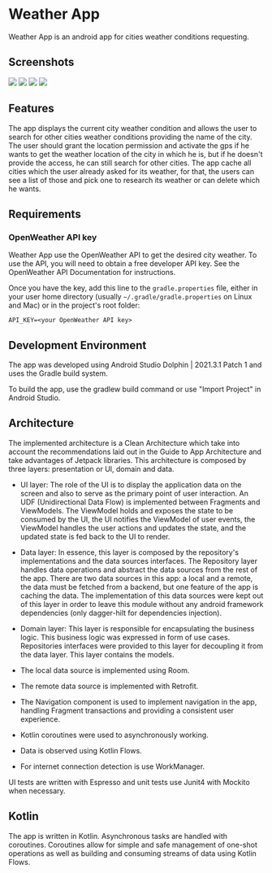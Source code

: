 # Weather App

Weather App is an android app for cities weather conditions requesting.

## Screenshots

![](https://github.com/javiersv777333/Weather_App/blob/master/screenshots/city_weather_light.jpg) ![](https://github.com/javiersv777333/Weather_App/blob/master/screenshots/cities_light.jpg) ![](https://github.com/javiersv777333/Weather_App/blob/master/screenshots/city_weather_dark.jpg) ![](https://github.com/javiersv777333/Weather_App/blob/master/screenshots/cities_dark.jpg)

## Features

The app displays the current city weather condition and allows the user to search for other cities weather conditions providing the name of the city. The user should grant the location permission and activate the gps if he wants to get the weather location of the city in which he is, but if he doesn't provide the access, he can still search for other cities. The app cache all cities which the user already asked for its weather, for that, the users can see a list of those and pick one to research its weather or can delete which he wants.

## Requirements

### OpenWeather API key

Weather App use the OpenWeather API to get the desired city weather. To use the API, you will need to obtain a free developer API key. See the OpenWeather API Documentation for instructions.

Once you have the key, add this line to the `gradle.properties` file, either in your user home directory (usually `~/.gradle/gradle.properties` on Linux and Mac) or in the project's root folder:

``` API_KEY=<your OpenWeather API key> ```

## Development Environment

The app was developed using Android Studio Dolphin | 2021.3.1 Patch 1 and uses the Gradle build system.

To build the app, use the gradlew build command or use "Import Project" in Android Studio.

## Architecture

The implemented architecture is a Clean Architecture which take into account the recommendations laid out in the Guide to App Architecture and take advantages of Jetpack libraries. This architecture is composed by three layers: presentation or UI, domain and data.

- UI layer: The role of the UI is to display the application data on the screen and also to serve as the primary point of user interaction. An UDF (Unidirectional Data Flow) is implemented between Fragments and ViewModels. The ViewModel holds and exposes the state to be consumed by the UI, the UI notifies the ViewModel of user events, the ViewModel handles the user actions and updates the state, and the updated state is fed back to the UI to render.

- Data layer: In essence, this layer is composed by the repository's implementations and the data sources interfaces. The Repository layer handles data operations and abstract the data sources from the rest of the app. There are two data sources in this app: a local and a remote, the data must be fetched from a backend, but one feature of the app is caching the data. The implementation of this data sources were kept out of this layer in order to leave this module without any android framework dependencies (only dagger-hilt for dependencies injection).

- Domain layer: This layer is responsible for encapsulating the business logic. This business logic was expressed in form of use cases. Repositories interfaces were provided to this layer for decoupling it from the data layer. This layer contains the models.

- The local data source is implemented using Room.

- The remote data source is implemented with Retrofit.

- The Navigation component is used to implement navigation in the app, handling Fragment transactions and providing a consistent user experience.

- Kotlin coroutines were used to asynchronously working.

- Data is observed using Kotlin Flows.

- For internet connection detection is use WorkManager.

UI tests are written with Espresso and unit tests use Junit4 with Mockito when necessary.

## Kotlin

The app is written in Kotlin. Asynchronous tasks are handled with coroutines. Coroutines allow for simple and safe management of one-shot operations as well as building and consuming streams of data using Kotlin Flows.
